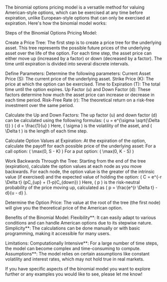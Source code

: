 The binomial options pricing model is a versatile method for valuing American-style options, which can be exercised at any time before expiration, unlike European-style options that can only be exercised at expiration. Here's how the binomial model works:

Steps of the Binomial Options Pricing Model:

Create a Price Tree:
   The first step is to create a price tree for the underlying asset. This tree represents the possible future prices of the underlying asset over the life of the option.
   For each time step, the asset price can either move up (increased by a factor) or down (decreased by a factor). The time until expiration is divided into several discrete intervals.

Define Parameters:
   Determine the following parameters:
     Current Asset Price (S): The current price of the underlying asset.
     Strike Price (K): The price at which the option can be exercised.
     Time to Expiration (T): The total time until the option expires.
     Up Factor (u) and Down Factor (d): These factors determine how much the asset price can increase or decrease in each time period.
     Risk-Free Rate (r): The theoretical return on a risk-free investment over the same period.

Calculate the Up and Down Factors:
   The up factor (u) and down factor (d) can be calculated using the following formulas:
     \( u = e^{\sigma \sqrt{\Delta t}} \)
     \( d = \frac{1}{u} \)
   Here, \( \sigma \) is the volatility of the asset, and \( \Delta t \) is the length of each time step.

Calculate Option Values at Expiration:
   At the expiration of the option, calculate the payoff for each possible price of the underlying asset:
     For a call option: \( \max(0, S - K) \)
     For a put option: \( \max(0, K - S) \)

Work Backwards Through the Tree:
   Starting from the end of the tree (expiration), calculate the option values at each node as you move backwards.
   For each node, the option value is the greater of the intrinsic value (if exercised) and the expected value of holding the option:
     \( C = e^{-r \Delta t} (pC_{up} + (1-p)C_{down}) \)
   Here, \( p \) is the risk-neutral probability of the price moving up, calculated as \( p = \frac{e^{r \Delta t} - d}{u - d} \).

Determine the Option Price:
   The value at the root of the tree (the first node) will give you the theoretical price of the American option.

Benefits of the Binomial Model:
Flexibility**: It can easily adapt to various conditions and can handle American options due to its stepwise nature.
Simplicity**: The calculations can be done manually or with basic programming, making it accessible for many users.

Limitations:
Computationally Intensive**: For a large number of time steps, the model can become complex and time-consuming to compute.
Assumptions**: The model relies on certain assumptions like constant volatility and interest rates, which may not hold true in real markets.

If you have specific aspects of the binomial model you want to explore further or any examples you would like to see, please let me know!